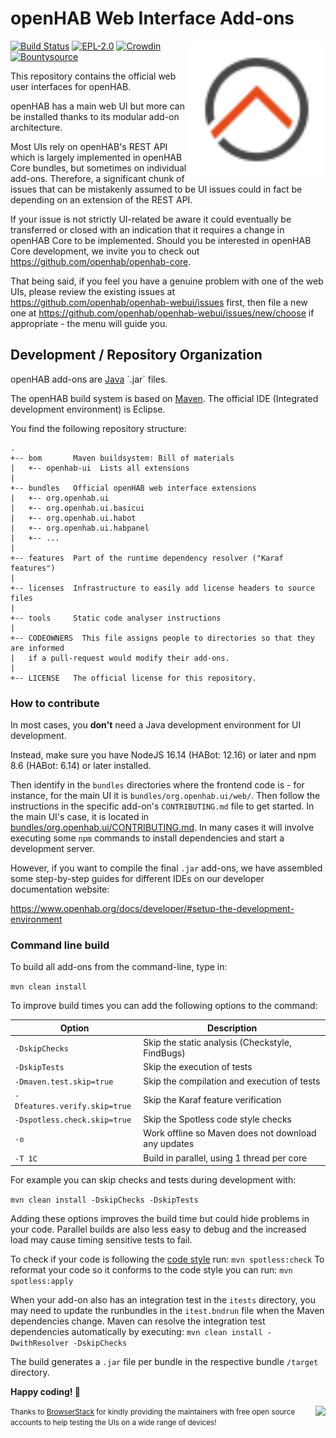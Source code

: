 # openHAB Web Interface Add-ons

<img align="right" width="220" src="./logo.svg" type="image/svg+xml"/>

[![Build Status](https://ci.openhab.org/job/openHAB-WebUI/badge/icon)](https://ci.openhab.org/job/openHAB-WebUI/)
[![EPL-2.0](https://img.shields.io/badge/license-EPL%202-green.svg)](https://opensource.org/licenses/EPL-2.0)
[![Crowdin](https://badges.crowdin.net/openhab-webui/localized.svg)](https://crowdin.com/project/openhab-webui)
[![Bountysource](https://www.bountysource.com/badge/tracker?tracker_id=2164344)](https://www.bountysource.com/teams/openhab/issues?tracker_ids=2164344)

This repository contains the official web user interfaces for openHAB.

openHAB has a main web UI but more can be installed thanks to its modular add-on architecture.

Most UIs rely on openHAB's REST API which is largely implemented in openHAB Core bundles, but sometimes on individual add-ons.
Therefore, a significant chunk of issues that can be mistakenly assumed to be UI issues could in fact be depending on an extension of the REST API.

If your issue is not strictly UI-related be aware it could eventually be transferred or closed with an indication that it requires a change in openHAB Core to be implemented.
Should you be interested in openHAB Core development, we invite you to check out https://github.com/openhab/openhab-core.

That being said, if you feel you have a genuine problem with one of the web UIs, please review the existing issues at https://github.com/openhab/openhab-webui/issues first, then file a new one at https://github.com/openhab/openhab-webui/issues/new/choose if appropriate - the menu will guide you.

## Development / Repository Organization

openHAB add-ons are [Java](https://en.wikipedia.org/wiki/Java_(programming_language)) `.jar` files.

The openHAB build system is based on [Maven](https://maven.apache.org/what-is-maven.html).
The official IDE (Integrated development environment) is Eclipse.

You find the following repository structure:

```
.
+-- bom       Maven buildsystem: Bill of materials
|   +-- openhab-ui  Lists all extensions
|
+-- bundles   Official openHAB web interface extensions
|   +-- org.openhab.ui
|   +-- org.openhab.ui.basicui
|   +-- org.openhab.ui.habot
|   +-- org.openhab.ui.habpanel
|   +-- ...
|
+-- features  Part of the runtime dependency resolver ("Karaf features")
|
+-- licenses  Infrastructure to easily add license headers to source files
|
+-- tools     Static code analyser instructions
|
+-- CODEOWNERS  This file assigns people to directories so that they are informed
|   if a pull-request would modify their add-ons.
|
+-- LICENSE   The official license for this repository.
```

### How to contribute

In most cases, you **don't** need a Java development environment for UI development.

Instead, make sure you have NodeJS 16.14 (HABot: 12.16) or later and npm 8.6 (HABot: 6.14) or later installed.


Then identify in the `bundles` directories where the frontend code is - for instance, for the main UI it is `bundles/org.openhab.ui/web/`.
Then follow the instructions in the specific add-on's `CONTRIBUTING.md` file to get started. In the main UI's case, it is located in [bundles/org.openhab.ui/CONTRIBUTING.md](https://github.com/openhab/openhab-webui/blob/master/bundles/org.openhab.ui/CONTRIBUTING.md). In many cases it will involve executing some `npm` commands to install dependencies and start a development server.

However, if you want to compile the final `.jar` add-ons, we have assembled some step-by-step guides for different IDEs on our developer documentation website:

https://www.openhab.org/docs/developer/#setup-the-development-environment

### Command line build

To build all add-ons from the command-line, type in:

`mvn clean install`

To improve build times you can add the following options to the command:

| Option                        | Description                                         |
| ----------------------------- | --------------------------------------------------- |
| `-DskipChecks`                | Skip the static analysis (Checkstyle, FindBugs)     |
| `-DskipTests`                 | Skip the execution of tests                         |
| `-Dmaven.test.skip=true`      | Skip the compilation and execution of tests         |
| `-Dfeatures.verify.skip=true` | Skip the Karaf feature verification                 |
| `-Dspotless.check.skip=true`  | Skip the Spotless code style checks                 |
| `-o`                          | Work offline so Maven does not download any updates |
| `-T 1C`                       | Build in parallel, using 1 thread per core          |

For example you can skip checks and tests during development with:

`mvn clean install -DskipChecks -DskipTests`

Adding these options improves the build time but could hide problems in your code.
Parallel builds are also less easy to debug and the increased load may cause timing sensitive tests to fail.

To check if your code is following the [code style](https://www.openhab.org/docs/developer/guidelines.html#b-code-formatting-rules-style) run: `mvn spotless:check`
To reformat your code so it conforms to the code style you can run: `mvn spotless:apply`

When your add-on also has an integration test in the `itests` directory, you may need to update the runbundles in the `itest.bndrun` file when the Maven dependencies change.
Maven can resolve the integration test dependencies automatically by executing: `mvn clean install -DwithResolver -DskipChecks`

The build generates a `.jar` file per bundle in the respective bundle `/target` directory.

**Happy coding! 🎉**

<small>[<img align="right" src="https://user-images.githubusercontent.com/2004147/30233170-35d19c3a-94f4-11e7-8540-894977d1c653.png">](https://www.browserstack.com/) Thanks to [BrowserStack](https://www.browserstack.com/) for kindly providing the maintainers with free open source accounts to help testing the UIs on a wide range of devices!</small>
